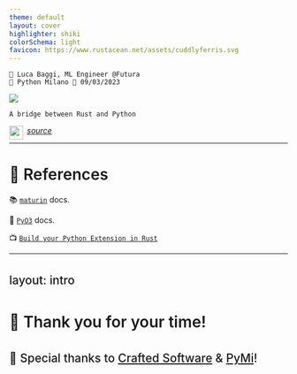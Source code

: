 ```yaml
---
theme: default
layout: cover
highlighter: shiki
colorSchema: light
favicon: https://www.rustacean.net/assets/cuddlyferris.svg
---
```


<style>
h1 {
  font-weight: 600 !important;
}

h2 {
  font-weight: 450 !important;
  line-height: 1.8 !important;
}

blockquote {
  font-size: 20 !important;
}
</style>

<div class="absolute top-10">

    👤 Luca Baggi, ML Engineer @Futura
    🐍 Python Milano 📆 09/03/2023
</div>


<div class="absolute bottom-20">

  <img src="ferris.gif">

    A bridge between Rust and Python
</div>

<div class="absolute bottom-5">

<a href="github.com/baggiponte/pymi-cookiecutter">

<img height="25" width="25" align="left" style="margin-right:0.5em" src="https://cdn.simpleicons.org/github"> <u><i>source</i></u>

</a>

</div>

---

# 🔗 References

📚 [`maturin`](https://www.maturin.rs/) docs.

🔗 [`PyO3`](https://pyo3.rs/) docs.

📺 [`Build your Python Extension in Rust`](https://www.youtube.com/watch?v=FolV-xUD3Ko)


---
layout: intro
---

# 🙏 Thank you for your time!
## 🎉 Special thanks to [Crafted Software](craftedsoftware.org) & [PyMi](http://milano.python.it/)!
